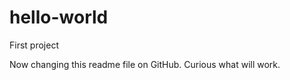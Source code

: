 hello-world
===========

First project

Now changing this readme file on GitHub. Curious what will work. 
